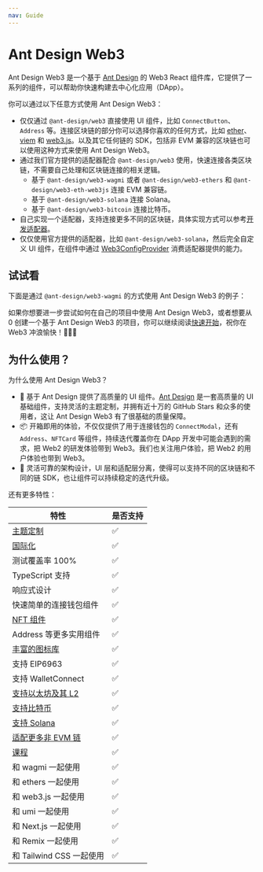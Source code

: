 ```yaml
---
nav: Guide
---
```


# Ant Design Web3

Ant Design Web3 是一个基于 [Ant Design](https://ant.design/index-cn) 的 Web3 React 组件库，它提供了一系列的组件，可以帮助你快速构建去中心化应用（DApp）。

你可以通过以下任意方式使用 Ant Design Web3：

- 仅仅通过 `@ant-design/web3` 直接使用 UI 组件，比如 `ConnectButton`、`Address` 等。连接区块链的部分你可以选择你喜欢的任何方式，比如 [ether](https://docs.ethers.org/v6/)、[viem](https://viem.sh/) 和 [web3.js](https://web3js.org/)。以及其它任何链的 SDK，包括非 EVM 兼容的区块链也可以使用这种方式来使用 Ant Design Web3。
- 通过我们官方提供的适配器配合 `@ant-design/web3` 使用，快速连接各类区块链，不需要自己处理和区块链连接的相关逻辑。
  - 基于 `@ant-design/web3-wagmi` 或者 `@ant-design/web3-ethers` 和 `@ant-design/web3-eth-web3js` 连接 EVM 兼容链。
  - 基于 `@ant-design/web3-solana` 连接 Solana。
  - 基于 `@ant-design/web3-bitcoin` 连接比特币。
- 自己实现一个适配器，支持连接更多不同的区块链，具体实现方式可以参考[开发适配器](adapter.zh-CN.md)。
- 仅仅使用官方提供的适配器，比如 `@ant-design/web3-solana`，然后完全自定义 UI 组件，在组件中通过 [Web3ConfigProvider](http://localhost:8000/components/web3-config-provider-cn) 消费适配器提供的能力。

## 试试看

下面是通过 `@ant-design/web3-wagmi` 的方式使用 Ant Design Web3 的例子：

<code compact src="./demos/guide.tsx"></code>

如果你想要进一步尝试如何在自己的项目中使用 Ant Design Web3，或者想要从 0 创建一个基于 Ant Design Web3 的项目，你可以继续阅读[快速开始](quick-start.zh-CN.md)，祝你在 Web3 冲浪愉快！🌊🌊🌊

## 为什么使用？

为什么使用 Ant Design Web3？

- 🎨 基于 Ant Design 提供了高质量的 UI 组件。[Ant Design](https://github.com/ant-design/ant-design) 是一套高质量的 UI 基础组件，支持灵活的主题定制，并拥有近十万的 GitHub Stars 和众多的使用者，这让 Ant Design Web3 有了很基础的质量保障。
- 📦 开箱即用的体验，不仅仅提供了用于连接钱包的 `ConnectModal`，还有 `Address`、`NFTCard` 等组件，持续迭代覆盖你在 DApp 开发中可能会遇到的需求，把 Web2 的研发体验带到 Web3。我们也关注用户体验，把 Web2 的用户体验也带到 Web3。
- 🔌 灵活可靠的架构设计，UI 层和适配层分离，使得可以支持不同的区块链和不同的链 SDK，也让组件可以持续稳定的迭代升级。

还有更多特性：

| 特性                                                             | 是否支持 |
| ---------------------------------------------------------------- | -------- |
| [主题定制](https://web3.ant.design/guide/theme-cn)               | ✅       |
| [国际化](https://web3.ant.design/guide/intl-cn)                  | ✅       |
| 测试覆盖率 100%                                                  | ✅       |
| TypeScript 支持                                                  | ✅       |
| 响应式设计                                                       | ✅       |
| 快速简单的连接钱包组件                                           | ✅       |
| [NFT 组件](https://web3.ant.design/components/nft-card-cn)       | ✅       |
| Address 等更多实用组件                                           | ✅       |
| [丰富的图标库](https://web3.ant.design/components/icons-cn)      | ✅       |
| 支持 EIP6963                                                     | ✅       |
| 支持 WalletConnect                                               | ✅       |
| [支持以太坊及其 L2](https://web3.ant.design/components/wagmi-cn) | ✅       |
| [支持比特币](https://web3.ant.design/components/bitcoin-cn)      | ✅       |
| [支持 Solana](https://web3.ant.design/components/solana-cn)      | ✅       |
| [适配更多非 EVM 链](https://web3.ant.design/guide/adapter-cn)    | ✅       |
| [课程](https://web3.ant.design/course/introduction-cn)           | ✅       |
| 和 wagmi 一起使用                                                | ✅       |
| 和 ethers 一起使用                                               | ✅       |
| 和 web3.js 一起使用                                              | ✅       |
| 和 umi 一起使用                                                  | ✅       |
| 和 Next.js 一起使用                                              | ✅       |
| 和 Remix 一起使用                                                | ✅       |
| 和 Tailwind CSS 一起使用                                         | ✅       |
